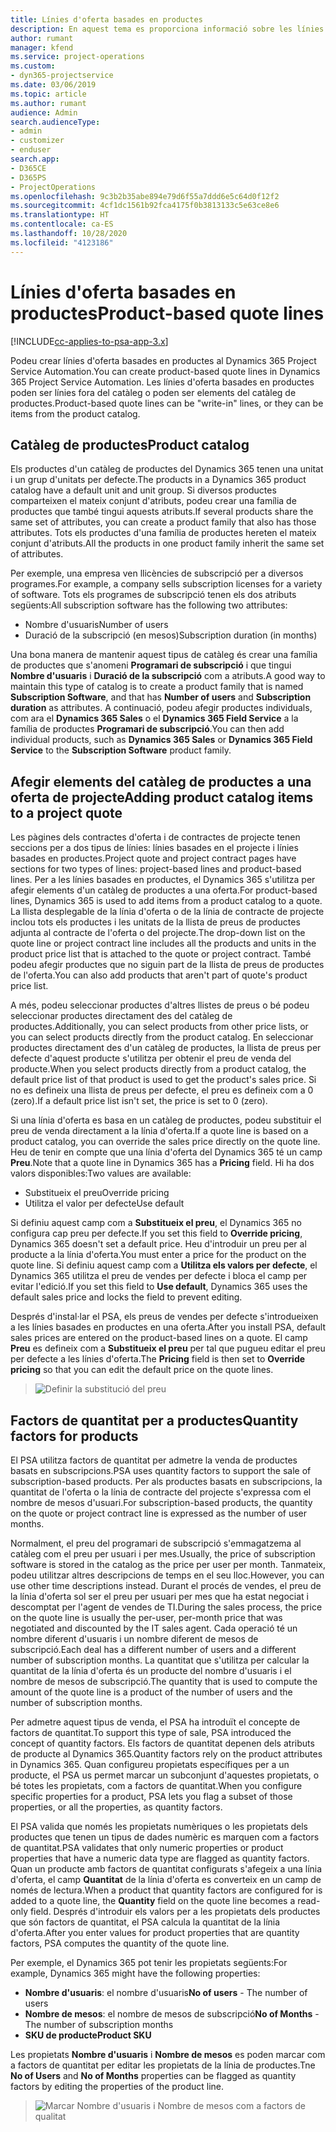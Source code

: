 ```yaml
---
title: Línies d'oferta basades en productes
description: En aquest tema es proporciona informació sobre les línies d'oferta basades en productes.
author: rumant
manager: kfend
ms.service: project-operations
ms.custom:
- dyn365-projectservice
ms.date: 03/06/2019
ms.topic: article
ms.author: rumant
audience: Admin
search.audienceType:
- admin
- customizer
- enduser
search.app:
- D365CE
- D365PS
- ProjectOperations
ms.openlocfilehash: 9c3b2b35abe894e79d6f55a7ddd6e5c64d0f12f2
ms.sourcegitcommit: 4cf1dc1561b92fca4175f0b3813133c5e63ce8e6
ms.translationtype: HT
ms.contentlocale: ca-ES
ms.lasthandoff: 10/28/2020
ms.locfileid: "4123186"
---
```

# <a name="product-based-quote-lines"></a><span data-ttu-id="9cce9-103">Línies d'oferta basades en productes</span><span class="sxs-lookup"><span data-stu-id="9cce9-103">Product-based quote lines</span></span>

[!INCLUDE[cc-applies-to-psa-app-3.x](../includes/cc-applies-to-psa-app-3x.md)]


<span data-ttu-id="9cce9-104">Podeu crear línies d'oferta basades en productes al Dynamics 365 Project Service Automation.</span><span class="sxs-lookup"><span data-stu-id="9cce9-104">You can create product-based quote lines in Dynamics 365 Project Service Automation.</span></span> <span data-ttu-id="9cce9-105">Les línies d'oferta basades en productes poden ser línies fora del catàleg o poden ser elements del catàleg de productes.</span><span class="sxs-lookup"><span data-stu-id="9cce9-105">Product-based quote lines can be "write-in" lines, or they can be items from the product catalog.</span></span>

## <a name="product-catalog"></a><span data-ttu-id="9cce9-106">Catàleg de productes</span><span class="sxs-lookup"><span data-stu-id="9cce9-106">Product catalog</span></span>

<span data-ttu-id="9cce9-107">Els productes d'un catàleg de productes del Dynamics 365 tenen una unitat i un grup d'unitats per defecte.</span><span class="sxs-lookup"><span data-stu-id="9cce9-107">The products in a Dynamics 365 product catalog have a default unit and unit group.</span></span> <span data-ttu-id="9cce9-108">Si diversos productes comparteixen el mateix conjunt d'atributs, podeu crear una família de productes que també tingui aquests atributs.</span><span class="sxs-lookup"><span data-stu-id="9cce9-108">If several products share the same set of attributes, you can create a product family that also has those attributes.</span></span> <span data-ttu-id="9cce9-109">Tots els productes d'una família de productes hereten el mateix conjunt d'atributs.</span><span class="sxs-lookup"><span data-stu-id="9cce9-109">All the products in one product family inherit the same set of attributes.</span></span>

<span data-ttu-id="9cce9-110">Per exemple, una empresa ven llicències de subscripció per a diversos programes.</span><span class="sxs-lookup"><span data-stu-id="9cce9-110">For example, a company sells subscription licenses for a variety of software.</span></span> <span data-ttu-id="9cce9-111">Tots els programes de subscripció tenen els dos atributs següents:</span><span class="sxs-lookup"><span data-stu-id="9cce9-111">All subscription software has the following two attributes:</span></span>

- <span data-ttu-id="9cce9-112">Nombre d'usuaris</span><span class="sxs-lookup"><span data-stu-id="9cce9-112">Number of users</span></span> 
- <span data-ttu-id="9cce9-113">Duració de la subscripció (en mesos)</span><span class="sxs-lookup"><span data-stu-id="9cce9-113">Subscription duration (in months)</span></span>

<span data-ttu-id="9cce9-114">Una bona manera de mantenir aquest tipus de catàleg és crear una família de productes que s'anomeni **Programari de subscripció** i que tingui **Nombre d'usuaris** i **Duració de la subscripció** com a atributs.</span><span class="sxs-lookup"><span data-stu-id="9cce9-114">A good way to maintain this type of catalog is to create a product family that is named **Subscription Software**, and that has **Number of users** and **Subscription duration** as attributes.</span></span> <span data-ttu-id="9cce9-115">A continuació, podeu afegir productes individuals, com ara el **Dynamics 365 Sales** o el **Dynamics 365 Field Service** a la família de productes **Programari de subscripció**.</span><span class="sxs-lookup"><span data-stu-id="9cce9-115">You can then add individual products, such as **Dynamics 365 Sales** or **Dynamics 365 Field Service** to the **Subscription Software** product family.</span></span>

## <a name="adding-product-catalog-items-to-a-project-quote"></a><span data-ttu-id="9cce9-116">Afegir elements del catàleg de productes a una oferta de projecte</span><span class="sxs-lookup"><span data-stu-id="9cce9-116">Adding product catalog items to a project quote</span></span>

<span data-ttu-id="9cce9-117">Les pàgines dels contractes d'oferta i de contractes de projecte tenen seccions per a dos tipus de línies: línies basades en el projecte i línies basades en productes.</span><span class="sxs-lookup"><span data-stu-id="9cce9-117">Project quote and project contract pages have sections for two types of lines: project-based lines and product-based lines.</span></span> <span data-ttu-id="9cce9-118">Per a les línies basades en productes, el Dynamics 365 s'utilitza per afegir elements d'un catàleg de productes a una oferta.</span><span class="sxs-lookup"><span data-stu-id="9cce9-118">For product-based lines, Dynamics 365 is used to add items from a product catalog to a quote.</span></span> <span data-ttu-id="9cce9-119">La llista desplegable de la línia d'oferta o de la línia de contracte de projecte inclou tots els productes i les unitats de la llista de preus de productes adjunta al contracte de l'oferta o del projecte.</span><span class="sxs-lookup"><span data-stu-id="9cce9-119">The drop-down list on the quote line or project contract line includes all the products and units in the product price list that is attached to the quote or project contract.</span></span> <span data-ttu-id="9cce9-120">També podeu afegir productes que no siguin part de la llista de preus de productes de l'oferta.</span><span class="sxs-lookup"><span data-stu-id="9cce9-120">You can also add products that aren't part of quote's product price list.</span></span>

<span data-ttu-id="9cce9-121">A més, podeu seleccionar productes d'altres llistes de preus o bé podeu seleccionar productes directament des del catàleg de productes.</span><span class="sxs-lookup"><span data-stu-id="9cce9-121">Additionally, you can select products from other price lists, or you can select products directly from the product catalog.</span></span> <span data-ttu-id="9cce9-122">En seleccionar productes directament des d'un catàleg de productes, la llista de preus per defecte d'aquest producte s'utilitza per obtenir el preu de venda del producte.</span><span class="sxs-lookup"><span data-stu-id="9cce9-122">When you select products directly from a product catalog, the default price list of that product is used to get the product's sales price.</span></span> <span data-ttu-id="9cce9-123">Si no es defineix una llista de preus per defecte, el preu es defineix com a 0 (zero).</span><span class="sxs-lookup"><span data-stu-id="9cce9-123">If a default price list isn't set, the price is set to 0 (zero).</span></span>

<span data-ttu-id="9cce9-124">Si una línia d'oferta es basa en un catàleg de productes, podeu substituir el preu de venda directament a la línia d'oferta.</span><span class="sxs-lookup"><span data-stu-id="9cce9-124">If a quote line is based on a product catalog, you can override the sales price directly on the quote line.</span></span> <span data-ttu-id="9cce9-125">Heu de tenir en compte que una línia d'oferta del Dynamics 365 té un camp **Preu**.</span><span class="sxs-lookup"><span data-stu-id="9cce9-125">Note that a quote line in Dynamics 365 has a **Pricing** field.</span></span> <span data-ttu-id="9cce9-126">Hi ha dos valors disponibles:</span><span class="sxs-lookup"><span data-stu-id="9cce9-126">Two values are available:</span></span>

- <span data-ttu-id="9cce9-127">Substitueix el preu</span><span class="sxs-lookup"><span data-stu-id="9cce9-127">Override pricing</span></span>  
- <span data-ttu-id="9cce9-128">Utilitza el valor per defecte</span><span class="sxs-lookup"><span data-stu-id="9cce9-128">Use default</span></span>

<span data-ttu-id="9cce9-129">Si definiu aquest camp com a **Substitueix el preu**, el Dynamics 365 no configura cap preu per defecte.</span><span class="sxs-lookup"><span data-stu-id="9cce9-129">If you set this field to **Override pricing**, Dynamics 365 doesn't set a default price.</span></span> <span data-ttu-id="9cce9-130">Heu d'introduir un preu per al producte a la línia d'oferta.</span><span class="sxs-lookup"><span data-stu-id="9cce9-130">You must enter a price for the product on the quote line.</span></span> <span data-ttu-id="9cce9-131">Si definiu aquest camp com a **Utilitza els valors per defecte**, el Dynamics 365 utilitza el preu de vendes per defecte i bloca el camp per evitar l'edició.</span><span class="sxs-lookup"><span data-stu-id="9cce9-131">If you set this field to **Use default**, Dynamics 365 uses the default sales price and locks the field to prevent editing.</span></span>

<span data-ttu-id="9cce9-132">Després d'instal·lar el PSA, els preus de vendes per defecte s'introdueixen a les línies basades en productes en una oferta.</span><span class="sxs-lookup"><span data-stu-id="9cce9-132">After you install PSA, default sales prices are entered on the product-based lines on a quote.</span></span> <span data-ttu-id="9cce9-133">El camp **Preu** es defineix com a **Substitueix el preu** per tal que pugueu editar el preu per defecte a les línies d'oferta.</span><span class="sxs-lookup"><span data-stu-id="9cce9-133">The **Pricing** field is then set to **Override pricing** so that you can edit the default price on the quote lines.</span></span>

> ![Definir la substitució del preu](media/basic-guide-10.png)
 
## <a name="quantity-factors-for-products"></a><span data-ttu-id="9cce9-135">Factors de quantitat per a productes</span><span class="sxs-lookup"><span data-stu-id="9cce9-135">Quantity factors for products</span></span>

<span data-ttu-id="9cce9-136">El PSA utilitza factors de quantitat per admetre la venda de productes basats en subscripcions.</span><span class="sxs-lookup"><span data-stu-id="9cce9-136">PSA uses quantity factors to support the sale of subscription-based products.</span></span> <span data-ttu-id="9cce9-137">Per als productes basats en subscripcions, la quantitat de l'oferta o la línia de contracte del projecte s'expressa com el nombre de mesos d'usuari.</span><span class="sxs-lookup"><span data-stu-id="9cce9-137">For subscription-based products, the quantity on the quote or project contract line is expressed as the number of user months.</span></span>

<span data-ttu-id="9cce9-138">Normalment, el preu del programari de subscripció s'emmagatzema al catàleg com el preu per usuari i per mes.</span><span class="sxs-lookup"><span data-stu-id="9cce9-138">Usually, the price of subscription software is stored in the catalog as the price per user per month.</span></span> <span data-ttu-id="9cce9-139">Tanmateix, podeu utilitzar altres descripcions de temps en el seu lloc.</span><span class="sxs-lookup"><span data-stu-id="9cce9-139">However, you can use other time descriptions instead.</span></span> <span data-ttu-id="9cce9-140">Durant el procés de vendes, el preu de la línia d'oferta sol ser el preu per usuari per mes que ha estat negociat i descomptat per l'agent de vendes de TI.</span><span class="sxs-lookup"><span data-stu-id="9cce9-140">During the sales process, the price on the quote line is usually the per-user, per-month price that was negotiated and discounted by the IT sales agent.</span></span> <span data-ttu-id="9cce9-141">Cada operació té un nombre diferent d'usuaris i un nombre diferent de mesos de subscripció.</span><span class="sxs-lookup"><span data-stu-id="9cce9-141">Each deal has a different number of users and a different number of subscription months.</span></span> <span data-ttu-id="9cce9-142">La quantitat que s'utilitza per calcular la quantitat de la línia d'oferta és un producte del nombre d'usuaris i el nombre de mesos de subscripció.</span><span class="sxs-lookup"><span data-stu-id="9cce9-142">The quantity that is used to compute the amount of the quote line is a product of the number of users and the number of subscription months.</span></span>

<span data-ttu-id="9cce9-143">Per admetre aquest tipus de venda, el PSA ha introduït el concepte de factors de quantitat.</span><span class="sxs-lookup"><span data-stu-id="9cce9-143">To support this type of sale, PSA introduced the concept of quantity factors.</span></span> <span data-ttu-id="9cce9-144">Els factors de quantitat depenen dels atributs de producte al Dynamics 365.</span><span class="sxs-lookup"><span data-stu-id="9cce9-144">Quantity factors rely on the product attributes in Dynamics 365.</span></span> <span data-ttu-id="9cce9-145">Quan configureu propietats específiques per a un producte, el PSA us permet marcar un subconjunt d'aquestes propietats, o bé totes les propietats, com a factors de quantitat.</span><span class="sxs-lookup"><span data-stu-id="9cce9-145">When you configure specific properties for a product, PSA lets you flag a subset of those properties, or all the properties, as quantity factors.</span></span>

<span data-ttu-id="9cce9-146">El PSA valida que només les propietats numèriques o les propietats dels productes que tenen un tipus de dades numèric es marquen com a factors de quantitat.</span><span class="sxs-lookup"><span data-stu-id="9cce9-146">PSA validates that only numeric properties or product properties that have a numeric data type are flagged as quantity factors.</span></span> <span data-ttu-id="9cce9-147">Quan un producte amb factors de quantitat configurats s'afegeix a una línia d'oferta, el camp **Quantitat** de la línia d'oferta es converteix en un camp de només de lectura.</span><span class="sxs-lookup"><span data-stu-id="9cce9-147">When a product that quantity factors are configured for is added to a quote line, the **Quantity** field on the quote line becomes a read-only field.</span></span> <span data-ttu-id="9cce9-148">Després d'introduir els valors per a les propietats dels productes que són factors de quantitat, el PSA calcula la quantitat de la línia d'oferta.</span><span class="sxs-lookup"><span data-stu-id="9cce9-148">After you enter values for product properties that are quantity factors, PSA computes the quantity of the quote line.</span></span>

<span data-ttu-id="9cce9-149">Per exemple, el Dynamics 365 pot tenir les propietats següents:</span><span class="sxs-lookup"><span data-stu-id="9cce9-149">For example, Dynamics 365 might have the following properties:</span></span> 

- <span data-ttu-id="9cce9-150">**Nombre d'usuaris**: el nombre d'usuaris</span><span class="sxs-lookup"><span data-stu-id="9cce9-150">**No of users** - The number of users</span></span> 
- <span data-ttu-id="9cce9-151">**Nombre de mesos**: el nombre de mesos de subscripció</span><span class="sxs-lookup"><span data-stu-id="9cce9-151">**No of Months** - The number of subscription months</span></span>
- <span data-ttu-id="9cce9-152">**SKU de producte**</span><span class="sxs-lookup"><span data-stu-id="9cce9-152">**Product SKU**</span></span> 

<span data-ttu-id="9cce9-153">Les propietats **Nombre d'usuaris** i **Nombre de mesos** es poden marcar com a factors de quantitat per editar les propietats de la línia de productes.</span><span class="sxs-lookup"><span data-stu-id="9cce9-153">Tne **No of Users** and **No of Months** properties can be flagged as quantity factors by editing the properties of the product line.</span></span> 

> ![Marcar Nombre d'usuaris i Nombre de mesos com a factors de qualitat](media/basic-guide-11.png)
 
